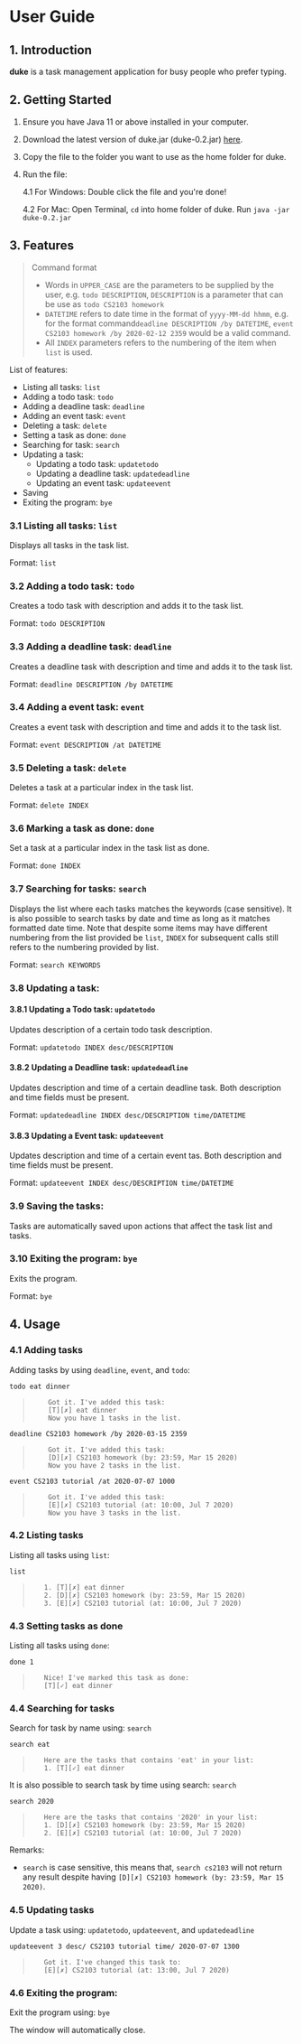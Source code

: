 # User Guide

## 1. Introduction

**duke** is a task management application for busy people who prefer typing.

## 2. Getting Started

1. Ensure you have Java 11 or above installed in your computer.
2. Download the latest version of duke.jar (duke-0.2.jar) [here](https://github.com/helloImHai/duke/releases/tag/v2.0).
3. Copy the file to the folder you want to use as the home folder for duke.
4. Run the file:
    
    4.1 For Windows: Double click the file and you're done!
    
    4.2 For Mac: Open Terminal, `cd` into home folder of duke. Run `java -jar duke-0.2.jar` 

## 3. Features 

> Command format
> * Words in `UPPER_CASE` are the parameters to be supplied by the user, 
> e.g. `todo DESCRIPTION`, `DESCRIPTION` is a parameter that can be use as 
> `todo CS2103 homework`
> * `DATETIME` refers to date time in the format of `yyyy-MM-dd hhmm`, 
> e.g. for the format command`deadline DESCRIPTION /by DATETIME`, 
> `event CS2103 homework /by 2020-02-12 2359` would be a valid command.
> * All `INDEX` parameters refers to the numbering of the item when `list` is used.

List of features:
* Listing all tasks: `list`
* Adding a todo task: `todo`
* Adding a deadline task: `deadline`
* Adding an event task: `event`
* Deleting a task: `delete`
* Setting a task as done: `done`
* Searching for task: `search`
* Updating a task: 
    * Updating a todo task: `updatetodo`
    * Updating a deadline task: `updatedeadline`
    * Updating an event task: `updateevent`
* Saving
* Exiting the program: `bye`

### 3.1 Listing all tasks: `list`
Displays all tasks in the task list.

Format: `list`

### 3.2 Adding a todo task: `todo`
Creates a todo task with description and adds it to the task list.

Format: `todo DESCRIPTION`

### 3.3 Adding a deadline task: `deadline`
Creates a deadline task with description and time and adds it to the task list.

Format: `deadline DESCRIPTION /by DATETIME`

### 3.4 Adding a event task: `event`
Creates a event task with description and time and adds it to the task list.

Format: `event DESCRIPTION /at DATETIME`

### 3.5 Deleting a task: `delete`
Deletes a task at a particular index in the task list.

Format: `delete INDEX`

### 3.6 Marking a task as done: `done`
Set a task at a particular index in the task list as done.

Format: `done INDEX`

### 3.7 Searching for tasks: `search`
Displays the list where each tasks matches the keywords (case sensitive). 
It is also possible to search tasks by date and time as long as it matches formatted
date time. Note that despite some items may have different numbering from the list 
provided be `list`, `INDEX` for subsequent calls still refers to the numbering 
provided by list.

Format: `search KEYWORDS`

### 3.8 Updating a task:

#### 3.8.1 Updating a Todo task: `updatetodo`
Updates description of a certain todo task description.

Format: `updatetodo INDEX desc/DESCRIPTION`

#### 3.8.2 Updating a Deadline task: `updatedeadline`
Updates description and time of a certain deadline task. 
Both description and time fields must be present.

Format: `updatedeadline INDEX desc/DESCRIPTION time/DATETIME`

#### 3.8.3 Updating a Event task: `updateevent`
Updates description and time of a certain event tas. 
Both description and time fields must be present.

Format: `updateevent INDEX desc/DESCRIPTION time/DATETIME`

### 3.9 Saving the tasks: 
Tasks are automatically saved upon actions that affect the task list and tasks.

### 3.10 Exiting the program: `bye`
Exits the program.

Format: `bye`


## 4. Usage

### 4.1 Adding tasks

Adding tasks by using `deadline`, `event`, and `todo`:

`todo eat dinner`
> ```$xslt
>     Got it. I've added this task:
>     [T][✗] eat dinner
>     Now you have 1 tasks in the list.
>```

`deadline CS2103 homework /by 2020-03-15 2359`
> ```$xslt
>     Got it. I've added this task:
>     [D][✗] CS2103 homework (by: 23:59, Mar 15 2020)
>     Now you have 2 tasks in the list.
>```

`event CS2103 tutorial /at 2020-07-07 1000`
> ```$xslt
>     Got it. I've added this task:
>     [E][✗] CS2103 tutorial (at: 10:00, Jul 7 2020)
>     Now you have 3 tasks in the list.
>```

### 4.2 Listing tasks
Listing all tasks using `list`:

`list`
> ```$xslt
>    1. [T][✗] eat dinner
>    2. [D][✗] CS2103 homework (by: 23:59, Mar 15 2020)
>    3. [E][✗] CS2103 tutorial (at: 10:00, Jul 7 2020)
> ```

### 4.3 Setting tasks as done
Listing all tasks using `done`:

`done 1`
> ```$xslt
>    Nice! I've marked this task as done:
>    [T][✓] eat dinner
>```

### 4.4 Searching for tasks 
Search for task by name using: `search`

`search eat`
> ```$xslt
>    Here are the tasks that contains 'eat' in your list:
>    1. [T][✓] eat dinner
>```

It is also possible to search task by time using search: `search`

`search 2020`
> ```$xslt
>    Here are the tasks that contains '2020' in your list:
>    1. [D][✗] CS2103 homework (by: 23:59, Mar 15 2020)
>    2. [E][✗] CS2103 tutorial (at: 10:00, Jul 7 2020)
>```

Remarks: 
 * `search` is case sensitive, this means that, `search cs2103` will not 
return any result despite having `[D][✗] CS2103 homework (by: 23:59, Mar 15 2020)`.

### 4.5 Updating tasks
Update a task using: `updatetodo`, `updateevent`, and `updatedeadline`

`updateevent 3 desc/ CS2103 tutorial time/ 2020-07-07 1300` 
> ```$xslt
>    Got it. I've changed this task to:
>    [E][✗] CS2103 tutorial (at: 13:00, Jul 7 2020)
>```

### 4.6 Exiting the program:
Exit the program using: `bye`

The window will automatically close.